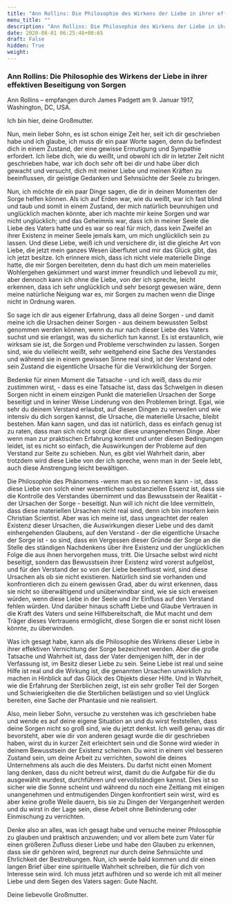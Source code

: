 ```yaml
---
title: "Ann Rollins: Die Philosophie des Wirkens der Liebe in ihrer effektiven Beseitigung von Sorgen"
menu_title: ""
description: "Ann Rollins: Die Philosophie des Wirkens der Liebe in ihrer effektiven Beseitigung von Sorgen"
date: 2020-08-01 06:25:48+00:65
draft: False
hidden: True
weight:
---
```

### Ann Rollins: Die Philosophie des Wirkens der Liebe in ihrer effektiven Beseitigung von Sorgen

Ann Rollins – empfangen durch James Padgett am 9. Januar 1917, Washington, DC, USA.

Ich bin hier, deine Großmutter.

Nun, mein lieber Sohn, es ist schon einige Zeit her, seit ich dir geschrieben habe und ich glaube, ich muss dir ein paar Worte sagen, denn du befindest dich in einem Zustand, der eine gewisse Ermutigung und Sympathie erfordert. Ich liebe dich, wie du weißt, und obwohl ich dir in letzter Zeit nicht geschrieben habe, war ich doch sehr oft bei dir und habe über dich gewacht und versucht, dich mit meiner Liebe und meinen Kräften zu beeinflussen, dir geistige Gedanken und Sehnsüchte der Seele zu bringen.

Nun, ich möchte dir ein paar Dinge sagen, die dir in deinen Momenten der Sorge helfen können. Als ich auf Erden war, wie du weißt, war ich fast blind und taub und somit in einem Zustand, der mich natürlich beunruhigen und unglücklich machen könnte, aber ich machte mir keine Sorgen und war nicht unglücklich; und das Geheimnis war, dass ich in meiner Seele die Liebe des Vaters hatte und es war so real für mich, dass kein Zweifel an ihrer Existenz in meiner Seele jemals kam, um mich unglücklich sein zu lassen. Und diese Liebe, weiß ich und versichere dir, ist die gleiche Art von Liebe, die jetzt mein ganzes Wesen überflutet und mir das Glück gibt, das ich jetzt besitze. Ich erinnere mich, dass ich nicht viele materielle Dinge hatte, die mir Sorgen bereiteten, denn du hast dich um mein materielles Wohlergehen gekümmert und warst immer freundlich und liebevoll zu mir, aber dennoch kann ich ohne die Liebe, von der ich spreche, leicht erkennen, dass ich sehr unglücklich und sehr besorgt gewesen wäre, denn meine natürliche Neigung war es, mir Sorgen zu machen wenn die Dinge nicht in Ordnung waren.

So sage ich dir aus eigener Erfahrung, dass all deine Sorgen - und damit meine ich die Ursachen deiner Sorgen - aus deinem bewussten Selbst genommen werden können, wenn du nur nach dieser Liebe des Vaters suchst und sie erlangst, was du sicherlich tun kannst. Es ist erstaunlich, wie wirksam sie ist, die Sorgen und Probleme verschwinden zu lassen. Sorgen sind, wie du vielleicht weißt, sehr weitgehend eine Sache des Verstandes und während sie in einem gewissen Sinne real sind, ist der Verstand oder sein Zustand die eigentliche Ursache für die Verwirklichung der Sorgen.

Bedenke für einen Moment die Tatsache - und ich weiß, dass du mir zustimmen wirst, - dass es eine Tatsache ist, dass das Schwelgen in diesen Sorgen nicht in einem einzigen Punkt die materiellen Ursachen der Sorge beseitigt und in keiner Weise Linderung von den Problemen bringt. Egal, wie sehr du deinem Verstand erlaubst, auf diesen Dingen zu verweilen und wie intensiv du dich sorgen kannst, die Ursache, die materielle Ursache, bleibt bestehen. Man kann sagen, und das ist natürlich, dass es einfach genug ist zu raten, dass man sich nicht sorgt über diese unangenehmen Dinge. Aber wenn man zur praktischen Erfahrung kommt und unter diesen Bedingungen leidet, ist es nicht so einfach, die Auswirkungen der Probleme auf den Verstand zur Seite zu schieben. Nun, es gibt viel Wahrheit darin, aber trotzdem wird diese Liebe von der ich spreche, wenn man in der Seele lebt, auch diese Anstrengung leicht bewältigen.

Die Philosophie des Phänomens -wenn man es so nennen kann - ist, dass diese Liebe von solch einer wesentlichen substanziellen Essenz ist, dass sie die Kontrolle des Verstandes übernimmt und das Bewusstsein der Realität - der Ursachen der Sorge - beseitigt. Nun will ich nicht die Idee vermitteln, dass diese materiellen Ursachen nicht real sind, denn ich bin insofern kein Christian Scientist. Aber was ich meine ist, dass ungeachtet der realen Existenz dieser Ursachen, die Auswirkungen dieser Liebe und des damit einhergehenden Glaubens, auf den Verstand - der die eigentliche Ursache der Sorge ist - so sind, dass ein Vergessen dieser Gründe der Sorge an die Stelle des ständigen Nachdenkens über ihre Existenz und der unglücklichen Folge die aus ihnen hervorgehen muss, tritt. Die Ursache selbst wird nicht beseitigt, sondern das Bewusstsein ihrer Existenz wird vorerst aufgelöst, und für den Verstand der so von der Liebe beeinflusst wird, sind diese Ursachen als ob sie nicht existieren. Natürlich sind sie vorhanden und konfrontieren dich zu einem gewissen Grad, aber du wirst erkennen, dass sie nicht so überwältigend und unüberwindbar sind, wie sie sich erweisen würden, wenn diese Liebe in der Seele und ihr Einfluss auf den Verstand fehlen würden. Und darüber hinaus schafft Liebe und Glaube Vertrauen in die Kraft des Vaters und seine Hilfsbereitschaft, die Mut macht und dem Träger dieses Vertrauens ermöglicht, diese Sorgen die er sonst nicht lösen könnte, zu überwinden.

Was ich gesagt habe, kann als die Philosophie des Wirkens dieser Liebe in ihrer effektiven Vernichtung der Sorge bezeichnet werden. Aber die große Tatsache und Wahrheit ist, dass der Vater demjenigen hilft, der in der Verfassung ist, im Besitz dieser Liebe zu sein. Seine Liebe ist real und seine Hilfe ist real und die Wirkung ist, die genannten Ursachen unwirklich zu machen in Hinblick auf das Glück des Objekts dieser Hilfe. Und in Wahrheit, wie die Erfahrung der Sterblichen zeigt, ist ein sehr großer Teil der Sorgen und Schwierigkeiten die die Sterblichen belästigen und so viel Unglück bereiten, eine Sache der Phantasie und nie realisiert.  

Also, mein lieber Sohn, versuche zu verstehen was ich geschrieben habe und wende es auf deine eigene Situation an und du wirst feststellen, dass deine Sorgen nicht so groß sind, wie du jetzt denkst. Ich weiß genau was dir bevorsteht, aber wie dir von anderen gesagt wurde die dir geschrieben haben, wirst du in kurzer Zeit erleichtert sein und die Sonne wird wieder in deinem Bewusstsein der Existenz scheinen. Du wirst in einem viel besseren Zustand sein, um deine Arbeit zu verrichten, sowohl die deines Unternehmens als auch die des Meisters. Du darfst nicht einen Moment lang denken, dass du nicht betreut wirst, damit du die Aufgabe für die du ausgewählt wurdest, durchführen und vervollständigen kannst. Dies ist so sicher wie die Sonne scheint und während du noch eine Zeitlang mit einigen unangenehmen und entmutigenden Dingen konfrontiert sein wirst, wird es aber keine große Weile dauern, bis sie zu Dingen der Vergangenheit werden und du wirst in der Lage sein, diese Arbeit ohne Behinderung oder Einmischung zu verrichten.  

Denke also an alles, was ich gesagt habe und versuche meiner Philosophie zu glauben und praktisch anzuwenden; und vor allem bete zum Vater für einen größeren Zufluss dieser Liebe und habe den Glauben zu erkennen, dass sie dir gehören wird, begrenzt nur durch deine Sehnsüchte und Ehrlichkeit der Bestrebungen. Nun, ich werde bald kommen und dir einen langen Brief über eine spirituelle Wahrheit schreiben, die für dich von Interesse sein wird. Ich muss jetzt aufhören und so werde ich mit all meiner Liebe und dem Segen des Vaters sagen: Gute Nacht.

Deine liebevolle Großmutter.
